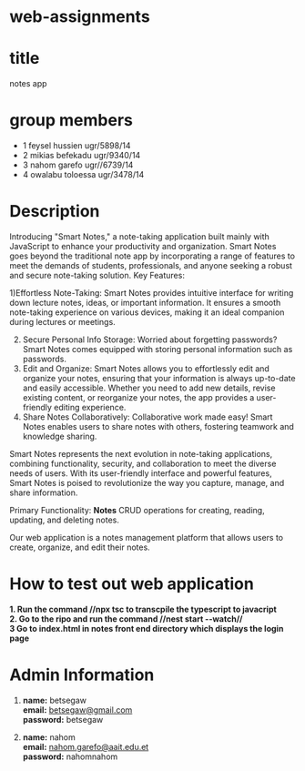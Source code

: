 # web-assignments
# title
notes app
# group members
- 1 feysel hussien ugr/5898/14
- 2  mikias befekadu ugr/9340/14
- 3 nahom garefo   ugr//6739/14
- 4 owalabu toloessa ugr/3478/14

# Description
Introducing "Smart Notes," a note-taking application built mainly with JavaScript to enhance your productivity and organization. Smart Notes goes beyond the traditional note app by incorporating a range of features  to meet the demands of students, professionals, and anyone seeking a robust and secure note-taking solution.
Key Features:

1)Effortless Note-Taking:
Smart Notes provides intuitive interface for writing down lecture notes, ideas, or important information. It ensures a smooth note-taking experience on various devices, making it an ideal companion during lectures or meetings.  

2) Secure Personal Info Storage:
Worried about forgetting passwords? Smart Notes comes equipped with  storing personal information such as passwords.
3) Edit and Organize:
Smart Notes allows you to effortlessly edit and organize your notes, ensuring that your information is always up-to-date and easily accessible. Whether you need to add new details, revise existing content, or reorganize your notes, the app provides a user-friendly editing experience. 
4) Share Notes Collaboratively:
Collaborative work made easy! Smart Notes enables users to share notes with others, fostering teamwork and knowledge sharing.

 
Smart Notes represents the next evolution in note-taking applications, combining functionality, security, and collaboration to meet the diverse needs of users. With its user-friendly interface and powerful features, Smart Notes is poised to revolutionize the way you capture, manage, and share information.

Primary Functionality: **Notes**
CRUD operations for creating, reading, updating, and deleting notes.

Our web application is a notes management platform that allows users to  create, organize, and edit their notes. 


# How to test out web application <br />
**1. Run the command //npx tsc to transcpile the typescript to javacript** <br />
**2. Go to the ripo and run the command //nest start --watch//** <br />
**3 Go to index.html in notes front end directory which displays the login page**<br />


# Admin Information 
1.  **name:** betsegaw <br />
    **email:** betsegaw@gmail.com <br />
    **password:** betsegaw<br />

2. **name:** nahom<br />
**email:** nahom.garefo@aait.edu.et <br />
**password:** nahomnahom <br />

